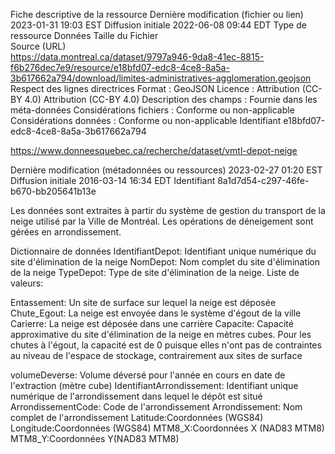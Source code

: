
Fiche descriptive de la ressource
Dernière modification (fichier ou lien)	2023-01-31 19:03 EST
Diffusion initiale	2022-06-08 09:44 EDT
Type de ressource	Données
Taille du Fichier	
Source (URL)	
https://data.montreal.ca/dataset/9797a946-9da8-41ec-8815-f6b276dec7e9/resource/e18bfd07-edc8-4ce8-8a5a-3b617662a794/download/limites-administratives-agglomeration.geojson
Respect des lignes directrices	 Format : GeoJSON
 Licence : Attribution (CC-BY 4.0) Attribution (CC-BY 4.0)
 Description des champs : Fournie dans les méta-données
 Considérations fichiers : Conforme ou non-applicable
 Considérations données : Conforme ou non-applicable
Identifiant	e18bfd07-edc8-4ce8-8a5a-3b617662a794


https://www.donneesquebec.ca/recherche/dataset/vmtl-depot-neige

Dernière modification (métadonnées ou ressources)	2023-02-27 01:20 EST
Diffusion initiale	2016-03-14 16:34 EDT
Identifiant	8a1d7d54-c297-46fe-b670-bb205641b13e

Les données sont extraites à partir du système de gestion du transport de la neige utilisé par la Ville de Montréal. Les opérations de déneigement sont gérées en arrondissement.

Dictionnaire de données
IdentifiantDepot: Identifiant unique numérique du site d'élimination de la neige
NomDepot: Nom complet du site d'élimination de la neige
TypeDepot: Type de site d'élimination de la neige. Liste de valeurs:

Entassement: Un site de surface sur lequel la neige est déposée
Chute_Egout: La neige est envoyée dans le système d'égout de la ville
Carierre: La neige est déposée dans une carrière
Capacite: Capacité approximative du site d'élimination de la neige en mètres cubes. Pour les chutes à l'égout, la capacité est de 0 puisque elles n'ont pas de contraintes au niveau de l'espace de stockage, contrairement aux sites de surface

volumeDeverse: Volume déversé pour l'année en cours en date de l'extraction (mètre cube)
IdentifiantArrondissement: Identifiant unique numérique de l'arrondissement dans lequel le dépôt est situé
ArrondissementCode: Code de l'arrondissement
Arrondissement: Nom complet de l'arrondissement
Latitude:Coordonnées (WGS84)
Longitude:Coordonnées (WGS84)
MTM8_X:Coordonnées X (NAD83 MTM8)
MTM8_Y:Coordonnées Y(NAD83 MTM8)

